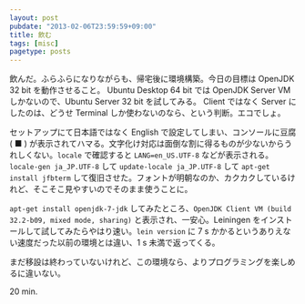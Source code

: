 ```yaml
---
layout: post
pubdate: "2013-02-06T23:59:59+09:00"
title: 飲む
tags: [misc]
pagetype: posts
---
```

飲んだ。ふらふらになりながらも、帰宅後に環境構築。今日の目標は OpenJDK 32 bit を動作させること。 Ubuntu Desktop 64 bit では OpenJDK Server VM しかないので、Ubuntu Server 32 bit を試してみる。 Client ではなく Server にしたのは、どうせ Terminal しか使わないのなら、という判断。エコでしょ。

セットアップにて日本語ではなく English で設定してしまい、コンソールに豆腐 ( ■ ) が表示されてハマる。文字化け対応は面倒な割に得るものが少ないからうれしくない。`locale` で確認すると `LANG=en_US.UTF-8` などが表示される。`locale-gen ja_JP.UTF-8` して `update-locale ja_JP.UTF-8` して `apt-get install jfbterm` して復旧させた。フォントが明朝なのか、カクカクしているけれど、そこそこ見やすいのでそのまま使うことに。

`apt-get install openjdk-7-jdk` してみたところ、`OpenJDK Client VM (build 32.2-b09, mixed mode, sharing)` と表示され、一安心。Leiningen をインストールして試してみたらやはり速い。`lein version` に 7 s かかるというありえない速度だった以前の環境とは違い、1 s 未満で返ってくる。

まだ移設は終わっていないけれど、この環境なら、よりプログラミングを楽しめるに違いない。

20 min.

